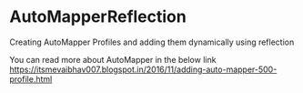 # AutoMapperReflection
Creating AutoMapper Profiles and adding them dynamically using reflection

You can read more about AutoMapper in the below link
https://itsmevaibhav007.blogspot.in/2016/11/adding-auto-mapper-500-profile.html

